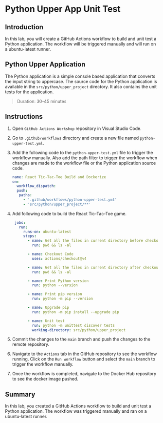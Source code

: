 # Python Upper App Unit Test

## Introduction

In this lab, you will create a GitHub Actions workflow to build and unit test a Python application. The workflow will be triggered manually and will run on a ubuntu-latest runner.

## Python Upper Application

The Python application is a simple console based application that converts the input string to uppercase. The source code for the Python application is available in the `src/python/upper_project` directory. It also contains the unit tests for the application.

> Duration: 30-45 minutes

## Instructions

1. Open `GitHub Actions Workshop` repository in Visual Studio Code.
1. Go to `.github/workflows` directory and create a new file named `python-upper-test.yml`.
1. Add the following code to the `python-upper-test.yml` file to trigger the workflow manually. Also add the path filter to trigger the workflow when changes are made to the workflow file or the Python application source code.

   ```YAML
   name: React Tic-Tac-Toe Build and Dockerize
   on:
     workflow_dispatch:
     push:
      paths:
        - '.github/workflows/python-upper-test.yml'
        - 'src/python/upper_project/**'
   ```

1. Add following code to build the React Tic-Tac-Toe game.

   ```YAML
    jobs:
      run:
        runs-on: ubuntu-latest
        steps:
          - name: Get all the files in current directory before checkout
            run: pwd && ls -al

          - name: Checkout Code
            uses: actions/checkout@v4

          - name: Get all the files in current directory after checkout
            run: pwd && ls -al

          - name: Print Python version
            run: python --version

          - name: Print pip version
            run: python -m pip --version

          - name: Upgrade pip
            run: python -m pip install --upgrade pip

          - name: Unit test
            run: python -m unittest discover tests
            working-directory: src/python/upper_project
   ```

1. Commit the changes to the `main` branch and push the changes to the remote repository.

1. Navigate to the `Actions` tab in the GitHub repository to see the workflow running. Click on the `Run workflow` button and select the `main` branch to trigger the workflow manually.

1. Once the workflow is completed, navigate to the Docker Hub repository to see the docker image pushed.

## Summary

In this lab, you created a GitHub Actions workflow to build and unit test a Python application. The workflow was triggered manually and ran on a ubuntu-latest runner.
